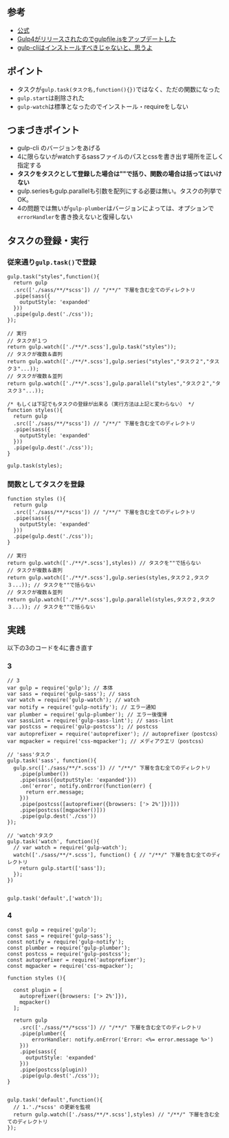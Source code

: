 ## 参考
- [公式](https://gulpjs.com/docs/en/api/concepts)
- [Gulp4がリリースされたのでgulpfile.jsをアップデートした](https://qiita.com/hibikikudo/items/493fbfbbea183c94b38b)
- [gulp-cliはインストールすべきじゃないと、思うよ](https://qiita.com/sawa-zen/items/413bab0ec738a272c0b0)
## ポイント
- タスクが`gulp.task(タスク名,function(){})`ではなく、ただの関数になった
- `gulp.start`は削除された
- `gulp-watch`は標準となったのでインストール・requireをしない
## つまづきポイント
- gulp-cli のバージョンをあげる
- 4に限らないがwatchするsassファイルのパスとcssを書き出す場所を正しく指定する
- **タスクをタスクとして登録した場合は""で括り、関数の場合は括ってはいけない**
- gulp.seriesもgulp.parallelも引数を配列にする必要は無い。タスクの列挙でOK。
- 4の問題では無いが`gulp-plumber`はバージョンによっては、オプションで`errorHandler`を書き換えないと復帰しない
## タスクの登録・実行
### 従来通り`gulp.task()`で登録
```JS
gulp.task("styles",function(){
  return gulp
  .src(['./sass/**/*scss']) // "/**/" 下層を含む全てのディレクトリ 
  .pipe(sass({
    outputStyle: 'expanded'
  }))
  .pipe(gulp.dest('./css'));
});

// 実行
// タスクが１つ
return gulp.watch(['./**/*.scss'],gulp.task("styles"));
// タスクが複数＆直列
return gulp.watch(['./**/*.scss'],gulp.series("styles","タスク２","タスク３"...));
// タスクが複数＆並列
return gulp.watch(['./**/*.scss'],gulp.parallel("styles","タスク２","タスク３"...));

/* もしくは下記でもタスクの登録が出来る（実行方法は上記と変わらない） */
function styles(){
  return gulp
  .src(['./sass/**/*scss']) // "/**/" 下層を含む全てのディレクトリ 
  .pipe(sass({
    outputStyle: 'expanded'
  }))
  .pipe(gulp.dest('./css'));
}

gulp.task(styles);
```
### 関数としてタスクを登録
```JS
function styles (){
  return gulp
  .src(['./sass/**/*scss']) // "/**/" 下層を含む全てのディレクトリ 
  .pipe(sass({
    outputStyle: 'expanded'
  }))
  .pipe(gulp.dest('./css'));
}

// 実行
return gulp.watch(['./**/*.scss'],styles)) // タスクを""で括らない
// タスクが複数＆直列
return gulp.watch(['./**/*.scss'],gulp.series(styles,タスク２,タスク３...)); // タスクを""で括らない
// タスクが複数＆並列
return gulp.watch(['./**/*.scss'],gulp.parallel(styles,タスク２,タスク３...)); // タスクを""で括らない
```


## 実践
以下の3のコードを4に書き直す
### 3
```JS
// 3
var gulp = require('gulp'); // 本体
var sass = require('gulp-sass'); // sass
var watch = require('gulp-watch'); // watch
var notify = require('gulp-notify'); // エラー通知
var plumber = require('gulp-plumber'); // エラー後復帰
var sassLint = require('gulp-sass-lint'); // sass-lint
var postcss = require('gulp-postcss'); // postcss
var autoprefixer = require('autoprefixer'); // autoprefixer（postcss）
var mqpacker = require('css-mqpacker'); // メディアクエリ（postcss）

// 'sass'タスク
gulp.task('sass', function(){
  gulp.src(['./sass/**/*.scss']) // "/**/" 下層を含む全てのディレクトリ 
    .pipe(plumber())
    .pipe(sass({outputStyle: 'expanded'}))
    .on('error', notify.onError(function(err) {
      return err.message;
    }))
    .pipe(postcss([autoprefixer({browsers: ['> 2%']})]))
    .pipe(postcss([mqpacker()]))
    .pipe(gulp.dest('./css'))
});

// 'watch'タスク
gulp.task('watch', function(){
  // var watch = require('gulp-watch');
  watch(['./sass/**/*.scss'], function() { // "/**/" 下層を含む全てのディレクトリ 
    return gulp.start(['sass']);
  });
})


gulp.task('default',['watch']);
```
### 4
```JS
const gulp = require('gulp');
const sass = require('gulp-sass');
const notify = require('gulp-notify');
const plumber = require('gulp-plumber');
const postcss = require('gulp-postcss');
const autoprefixer = require('autoprefixer');
const mqpacker = require('css-mqpacker');

function styles (){

  const plugin = [
    autoprefixer({browsers: ['> 2%']}),
    mqpacker()
  ];

  return gulp
    .src(['./sass/**/*scss']) // "/**/" 下層を含む全てのディレクトリ 
    .pipe(plumber({
        errorHandler: notify.onError('Error: <%= error.message %>')
    }))
    .pipe(sass({
      outputStyle: 'expanded'
    }))
    .pipe(postcss(plugin))
    .pipe(gulp.dest('./css'));
}


gulp.task('default',function(){
  // 1.'./*scss' の更新を監視
  return gulp.watch(['./sass/**/*.scss'],styles) // "/**/" 下層を含む全てのディレクトリ 
});

```